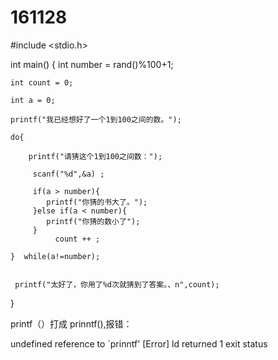 # 161128

#include <stdio.h>

int main()
{
	int number = rand()%100+1;
	
	int count = 0;
	
	int a = 0;
	
	printf("我已经想好了一个1到100之间的数。");
	
	do{
		
		printf("请猜这个1到100之间数：");
		
		 scanf("%d",&a) ;
		 
		 if(a > number){
		 	printf("你猜的书大了。");
		 }else if(a < number){
		 	printf("你猜的数小了");
		 } 
              count ++ ;
 
 	}  while(a!=number);
	 
	 
	 printf("太好了，你用了%d次就猜到了答案。、n",count);
	 
	  
	
	
 } 
 
 
 printf（）打成  prinntf(),报错：
 
undefined reference to `prinntf'
	[Error] ld returned 1 exit status

 
 
 
